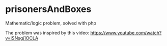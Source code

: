 # prisonersAndBoxes
Mathematic/logic problem, solved with php 

The problem was inspired by this video:
https://www.youtube.com/watch?v=iSNsgj1OCLA
